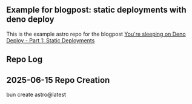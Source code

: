 ## Example for blogpost: static deployments with deno deploy

This is the example astro repo for the blogpost 
[You're sleeping on Deno Deploy - Part 1: Static Deployments](https://blog.codemonument.com/posts/2025-06-15-deno-deploy-pt1-static-deploy)

## Repo Log 

## 2025-06-15 Repo Creation 

bun create astro@latest